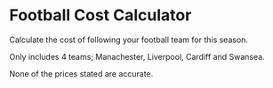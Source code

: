 # Football Cost Calculator

Calculate the cost of following your football team for this season.

Only includes 4 teams; Manachester, Liverpool, Cardiff and Swansea.

None of the prices stated are accurate.
